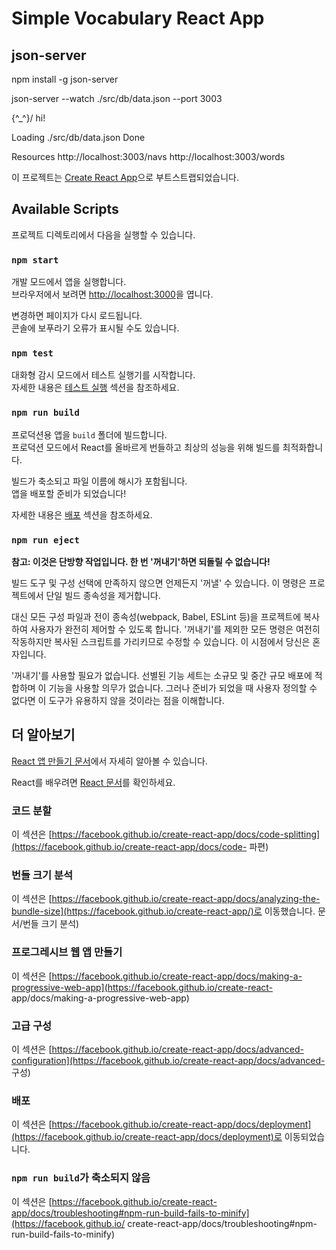 # Simple Vocabulary React App

## json-server

npm install -g json-server

json-server --watch ./src/db/data.json --port 3003

\{^_^}/ hi!

  Loading ./src/db/data.json
  Done

  Resources
  http://localhost:3003/navs
  http://localhost:3003/words


이 프로젝트는 [Create React App](https://github.com/facebook/create-react-app)으로 부트스트랩되었습니다.

## Available Scripts

프로젝트 디렉토리에서 다음을 실행할 수 있습니다.

### `npm start`

개발 모드에서 앱을 실행합니다.\
브라우저에서 보려면 [http://localhost:3000](http://localhost:3000)을 엽니다.

변경하면 페이지가 다시 로드됩니다.\
콘솔에 보푸라기 오류가 표시될 수도 있습니다.

### `npm test`

대화형 감시 모드에서 테스트 실행기를 시작합니다.\
자세한 내용은 [테스트 실행](https://facebook.github.io/create-react-app/docs/running-tests) 섹션을 참조하세요.

### `npm run build`

프로덕션용 앱을 `build` 폴더에 빌드합니다.\
프로덕션 모드에서 React를 올바르게 번들하고 최상의 성능을 위해 빌드를 최적화합니다.

빌드가 축소되고 파일 이름에 해시가 포함됩니다.\
앱을 배포할 준비가 되었습니다!

자세한 내용은 [배포](https://facebook.github.io/create-react-app/docs/deployment) 섹션을 참조하세요.

### `npm run eject`

**참고: 이것은 단방향 작업입니다. 한 번 '꺼내기'하면 되돌릴 수 없습니다!**

빌드 도구 및 구성 선택에 만족하지 않으면 언제든지 '꺼낼' 수 있습니다. 이 명령은 프로젝트에서 단일 빌드 종속성을 제거합니다.

대신 모든 구성 파일과 전이 종속성(webpack, Babel, ESLint 등)을 프로젝트에 복사하여 사용자가 완전히 제어할 수 있도록 합니다. '꺼내기'를 제외한 모든 명령은 여전히 ​​작동하지만 복사된 스크립트를 가리키므로 수정할 수 있습니다. 이 시점에서 당신은 혼자입니다.

'꺼내기'를 사용할 필요가 없습니다. 선별된 기능 세트는 소규모 및 중간 규모 배포에 적합하며 이 기능을 사용할 의무가 없습니다. 그러나 준비가 되었을 때 사용자 정의할 수 없다면 이 도구가 유용하지 않을 것이라는 점을 이해합니다.

## 더 알아보기

[React 앱 만들기 문서](https://facebook.github.io/create-react-app/docs/getting-started)에서 자세히 알아볼 수 있습니다.

React를 배우려면 [React 문서](https://reactjs.org/)를 확인하세요.

### 코드 분할

이 섹션은 [https://facebook.github.io/create-react-app/docs/code-splitting](https://facebook.github.io/create-react-app/docs/code- 파편)

### 번들 크기 분석

이 섹션은 [https://facebook.github.io/create-react-app/docs/analyzing-the-bundle-size](https://facebook.github.io/create-react-app/)로 이동했습니다. 문서/번들 크기 분석)

### 프로그레시브 웹 앱 만들기

이 섹션은 [https://facebook.github.io/create-react-app/docs/making-a-progressive-web-app](https://facebook.github.io/create-react- app/docs/making-a-progressive-web-app)

### 고급 구성

이 섹션은 [https://facebook.github.io/create-react-app/docs/advanced-configuration](https://facebook.github.io/create-react-app/docs/advanced- 구성)

### 배포

이 섹션은 [https://facebook.github.io/create-react-app/docs/deployment](https://facebook.github.io/create-react-app/docs/deployment)로 이동되었습니다.

### `npm run build`가 축소되지 않음

이 섹션은 [https://facebook.github.io/create-react-app/docs/troubleshooting#npm-run-build-fails-to-minify](https://facebook.github.io/ create-react-app/docs/troubleshooting#npm-run-build-fails-to-minify)
